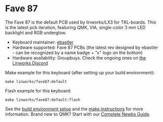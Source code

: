 # Fave 87


The Fave 87 is the default PCB used by linworks/LX3 for TKL-boards. This is the latest pcb iteration, featuring QMK, VIA, single-color 3 mm LED backlight and RGB underglow.

* Keyboard maintainer: [ebastler](https://github.com/ebastler)
* Hardware supported: Fave 87 PCBs (the latest rev designed by ebastler - can be recognized by a name badge + "`e`" logo on the bottom)
* Hardware availability: Groupbuys. Check the ongoing ones on [the Linworks Discord](https://discord.gg/UC8gTdVnsj)

Make example for this keyboard (after setting up your build environment):

    make linworks/fave87:default

Flash example for this keyboard:

    make linworks/fave87:default:flash

See the [build environment setup](https://docs.qmk.fm/#/getting_started_build_tools) and the [make instructions](https://docs.qmk.fm/#/getting_started_make_guide) for more information. Brand new to QMK? Start with our [Complete Newbs Guide](https://docs.qmk.fm/#/newbs).
